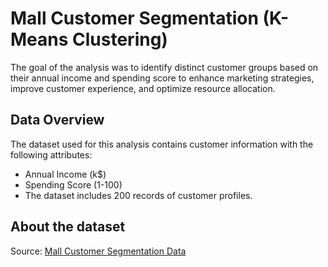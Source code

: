 # Mall Customer Segmentation (K-Means Clustering)
The goal of the analysis was to identify distinct customer groups based on their annual income and spending score to enhance marketing strategies, improve customer experience, and optimize resource allocation. 

## Data Overview
The dataset used for this analysis contains customer information with the following attributes:

- Annual Income (k$)
- Spending Score (1-100)
- The dataset includes 200 records of customer profiles.

## About the dataset
Source: [Mall Customer Segmentation Data](https://www.kaggle.com/datasets/vjchoudhary7/customer-segmentation-tutorial-in-python)
